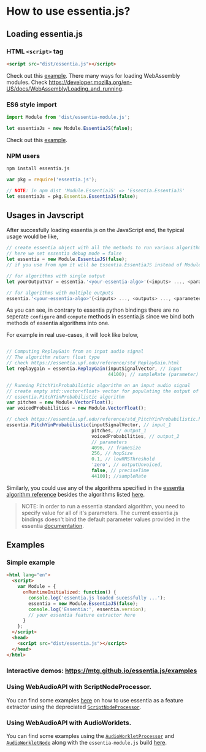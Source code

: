 # How to use essentia.js?

## Loading essentia.js

### HTML `<script>` tag

```html
<script src="dist/essentia.js"></script>
```
Check out this [example](../examples/script-node-processor/example.html). There many ways for loading WebAssembly modules. Check https://developer.mozilla.org/en-US/docs/WebAssembly/Loading_and_running.


### ES6 style import

```javascript
import Module from 'dist/essentia-module.js';

let essentiaJs = new Module.EssentiaJS(false);
```
Check out this [example](../examples/audio-worklets/essentia-worklet-processor.js).

### NPM users

```bash
npm install essentia.js
```

```javascript
var pkg = require('essentia.js');

// NOTE: In npm dist 'Module.EssentiaJS' => 'Essentia.EssentiaJS'
let essentiaJs = pkg.Essentia.EssentiaJS(false);
```

## Usages in Javscript

After succesfully loading essentia.js on the JavaScript end, the typical usage would be like,

```javascript
// create essentia object with all the methods to run various algorithms
// here we set essentia debug mode = false
let essentia = new Module.EssentiaJS(false);
// if you use from npm it will be Essentia.EssentiaJS instead of Module.EssentiaJS

// for algorithms with single output
let yourOutputVar = essentia.'<your-essentia-algo>'(<inputs> ..., <parameters> ...);

// for algorithms with multiple outputs
essentia.'<your-essentia-algo>'(<inputs> ..., <outputs> ..., <parameters> ...);
```

As you can see, in contrary to essentia python bindings there are no seperate `configure` and `compute` methods in essentia.js since we bind both methods of essentia algorithms into one.

For example in real use-cases, it will look like below,

```javascript

// Computing ReplayGain from an input audio signal
// The algorithm return float type
// check https://essentia.upf.edu/reference/std_ReplayGain.html
let replaygain = essentia.ReplayGain(inputSignalVector, // input
                                     44100); // sampleRate (parameter)

// Running PitchYinProbabilistic algorithm on an input audio signal
// create empty std::vector<float> vector for populating the output of 
// essentia.PitchYinProbabilistic algorithm
var pitches = new Module.VectorFloat();
var voicedProbabilities = new Module.VectorFloat();

// check https://essentia.upf.edu/reference/std_PitchYinProbabilistic.html
essentia.PitchYinProbabilistic(inputSignalVector, // input_1
                               pitches, // output_1
                               voicedProbabilities, // output_2
                               // parameters
                               4096, // frameSize
                               256, // hopSize
                               0.1, // lowRMSThreshold
                               'zero', // outputUnvoiced,
                               false, // preciseTime
                               44100); //sampleRate
```

Similarly, you could use any of the algorithms specified in the [essentia algorithm reference](https://essentia.upf.edu/algorithms_reference.html) besides the algorithms listed [here](../src/python/excluded_algos.md).


> NOTE: In order to run a essentia standard algorithm, you need to specify value for all of it's parameters. The current essentia.js bindings doesn't bind the default parameter values provided in the essentia [documentation](https://essentia.upf.edu/algorithms_reference.html).


## Examples

### Simple example 

```html
<html lang="en">
  <script>
    var Module = {
      onRuntimeInitialized: function() {
        console.log('essentia.js loaded sucessfully ...');
        essentia = new Module.EssentiaJS(false);
        console.log('Essentia:', essentia.version);
        // your essentia feature extractor here
      }
    };
  </script>
  <head>
    <script src="dist/essentia.js"></script>
  </head>
</html>
```

### Interactive demos: https://mtg.github.io/essentia.js/examples

### Using WebAudioAPI with ScriptNodeProcessor.

You can find some examples [here](https://github.com/MTG/essentia.js/tree/module/examples/script-node-processor) on how to use essentia as a feature extractor using the depreciated [`ScriptNodeProcessor`](https://developer.mozilla.org/en-US/docs/Web/API/ScriptProcessorNode).

### Using WebAudioAPI with AudioWorklets.

You can find some examples using the [`AudioWorkletProcessor`](https://developer.mozilla.org/en-US/docs/Web/API/AudioWorkletProcessor) and [`AudioWorkletNode`](https://developer.mozilla.org/en-US/docs/Web/API/AudioWorkletNode) along with the `essentia-module.js` build [here](https://github.com/MTG/essentia.js/tree/module/examples/audio-worklets).

&nbsp;